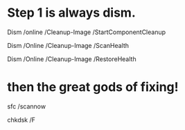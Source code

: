 # Step 1 is always dism.
Dism /online /Cleanup-Image /StartComponentCleanup

Dism /Online /Cleanup-Image /ScanHealth

Dism /Online /Cleanup-Image /RestoreHealth

# then the great gods of fixing!

sfc /scannow

chkdsk /F
